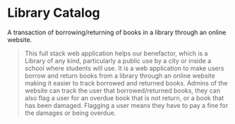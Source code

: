 # Library Catalog
A transaction of borrowing/returning of books in a library through an online website.
> This full stack web application helps our benefactor, which is a Library of any kind, particularly a public use by a city or inside a school where students will use. It is a web application to make users borrow and return books from a library through an online website making it easier to track borrowed and returned books. Admins of the website can track the user that borrowed/returned books, they can also flag a user for an overdue book that is not return, or a book that has been damaged. Flagging a user means they have to pay a fine for the damages or being overdue.  
